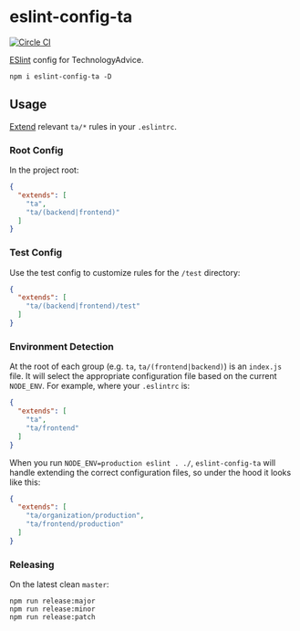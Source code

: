 # eslint-config-ta
[![Circle CI](https://img.shields.io/circleci/project/TechnologyAdvice/eslint-config-ta/master.svg?style=flat-square)](https://circleci.com/gh/TechnologyAdvice/eslint-config-ta/tree/master)

[ESlint](http://www.eslint.org) config for TechnologyAdvice.

```
npm i eslint-config-ta -D
```

## Usage

[Extend](http://eslint.org/docs/user-guide/configuring#extending-configuration-files) relevant `ta/*` rules in your
`.eslintrc`.

### Root Config

In the project root:

```json
{
  "extends": [
    "ta",
    "ta/(backend|frontend)"
  ]
}
```

### Test Config

Use the test config to customize rules for the `/test` directory:

```json
{
  "extends": [
    "ta/(backend|frontend)/test"
  ]
}
```

### Environment Detection
At the root of each group (e.g. `ta`, `ta/(frontend|backend)`) is an `index.js` file. It will select the appropriate
configuration file based on the current `NODE_ENV`. For example, where your `.eslintrc` is:

```json
{
  "extends": [
    "ta",
    "ta/frontend"
  ]
}
```

When you run `NODE_ENV=production eslint . ./`, `eslint-config-ta` will handle extending the correct configuration
files, so under the hood it looks like this:

```json
{
  "extends": [
    "ta/organization/production",
    "ta/frontend/production"
  ]
}
```

### Releasing

On the latest clean `master`:

    npm run release:major
    npm run release:minor
    npm run release:patch
